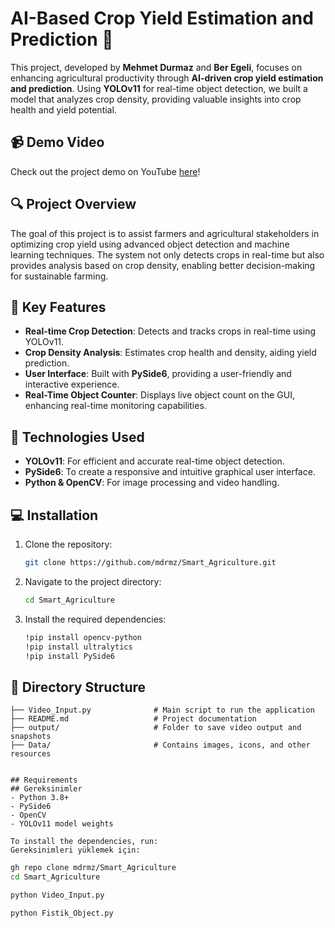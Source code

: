 # AI-Based Crop Yield Estimation and Prediction 🌾

This project, developed by **Mehmet Durmaz** and **Ber Egeli**, focuses on enhancing agricultural productivity through **AI-driven crop yield estimation and prediction**. Using **YOLOv11** for real-time object detection, we built a model that analyzes crop density, providing valuable insights into crop health and yield potential.

## 📹 Demo Video
Check out the project demo on YouTube [here](https://youtu.be/pKKtFfQxmUI?si=BsYRspBAgtIpVegn)!

## 🔍 Project Overview
The goal of this project is to assist farmers and agricultural stakeholders in optimizing crop yield using advanced object detection and machine learning techniques. The system not only detects crops in real-time but also provides analysis based on crop density, enabling better decision-making for sustainable farming.

## 🚀 Key Features
- **Real-time Crop Detection**: Detects and tracks crops in real-time using YOLOv11.
- **Crop Density Analysis**: Estimates crop health and density, aiding yield prediction.
- **User Interface**: Built with **PySide6**, providing a user-friendly and interactive experience.
- **Real-Time Object Counter**: Displays live object count on the GUI, enhancing real-time monitoring capabilities.

## 🔧 Technologies Used
- **YOLOv11**: For efficient and accurate real-time object detection.
- **PySide6**: To create a responsive and intuitive graphical user interface.
- **Python & OpenCV**: For image processing and video handling.

## 💻 Installation
1. Clone the repository:
    ```bash
    git clone https://github.com/mdrmz/Smart_Agriculture.git
    ```
2. Navigate to the project directory:
    ```bash
    cd Smart_Agriculture
    ```
3. Install the required dependencies:
    ```bash
    !pip install opencv-python
    !pip install ultralytics
    !pip install PySide6
    ```

## 📁 Directory Structure
```plaintext
├── Video_Input.py              # Main script to run the application
├── README.md                   # Project documentation
├── output/                     # Folder to save video output and snapshots
├── Data/                       # Contains images, icons, and other resources


## Requirements
## Gereksinimler
- Python 3.8+
- PySide6
- OpenCV
- YOLOv11 model weights

To install the dependencies, run:
Gereksinimleri yüklemek için:
```
```bash
gh repo clone mdrmz/Smart_Agriculture
cd Smart_Agriculture
```

```bash
python Video_Input.py
```

```bash
python Fistik_Object.py

```












